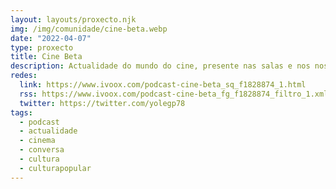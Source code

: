 ```yaml
---
layout: layouts/proxecto.njk
img: /img/comunidade/cine-beta.webp
date: "2022-04-07"
type: proxecto
title: Cine Beta
description: Actualidade do mundo do cine, presente nas salas e nos nosos salóns, comentamos filmes como vía para chegar a falar das cousas máis importantes. Un espazo aberto a conversa e as recomendacións.
redes:
  link: https://www.ivoox.com/podcast-cine-beta_sq_f1828874_1.html
  rss: https://www.ivoox.com/podcast-cine-beta_fg_f1828874_filtro_1.xml
  twitter: https://twitter.com/yolegp78
tags:
  - podcast
  - actualidade
  - cinema
  - conversa
  - cultura
  - culturapopular
---
```

